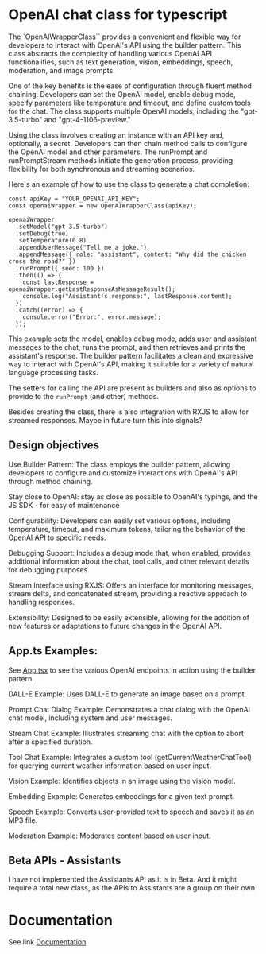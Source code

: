 # OpenAI chat class for typescript

The `OpenAIWrapperClass`` provides a convenient and flexible way for developers to interact with OpenAI's API using the builder pattern. This class abstracts the complexity of handling various OpenAI API functionalities, such as text generation, vision, embeddings, speech, moderation, and image prompts.

One of the key benefits is the ease of configuration through fluent method chaining. Developers can set the OpenAI model, enable debug mode, specify parameters like temperature and timeout, and define custom tools for the chat. The class supports multiple OpenAI models, including the "gpt-3.5-turbo" and "gpt-4-1106-preview."

Using the class involves creating an instance with an API key and, optionally, a secret. Developers can then chain method calls to configure the OpenAI model and other parameters. The runPrompt and runPromptStream methods initiate the generation process, providing flexibility for both synchronous and streaming scenarios.

Here's an example of how to use the class to generate a chat completion:

```
const apiKey = "YOUR_OPENAI_API_KEY";
const openaiWrapper = new OpenAIWrapperClass(apiKey);

openaiWrapper
  .setModel("gpt-3.5-turbo")
  .setDebug(true)
  .setTemperature(0.8)
  .appendUserMessage("Tell me a joke.")
  .appendMessage({ role: "assistant", content: "Why did the chicken cross the road?" })
  .runPrompt({ seed: 100 })
  .then(() => {
    const lastResponse = openaiWrapper.getLastResponseAsMessageResult();
    console.log("Assistant's response:", lastResponse.content);
  })
  .catch((error) => {
    console.error("Error:", error.message);
  });
```

This example sets the model, enables debug mode, adds user and assistant messages to the chat, runs the prompt, and then retrieves and prints the assistant's response. The builder pattern facilitates a clean and expressive way to interact with OpenAI's API, making it suitable for a variety of natural language processing tasks.

The setters for calling the API are present as builders and also as options to provide to the `runPrompt` (and other) methods.

Besides creating the class, there is also integration with RXJS to allow for streamed responses. Maybe in future turn this into signals?

## Design objectives

Use Builder Pattern: The class employs the builder pattern, allowing developers to configure and customize interactions with OpenAI's API through method chaining.

Stay close to OpenAI: stay as close as possible to OpenAI's typings, and the JS SDK - for easy of maintenance

Configurability: Developers can easily set various options, including temperature, timeout, and maximum tokens, tailoring the behavior of the OpenAI API to specific needs.

Debugging Support: Includes a debug mode that, when enabled, provides additional information about the chat, tool calls, and other relevant details for debugging purposes.

Stream Interface using RXJS: Offers an interface for monitoring messages, stream delta, and concatenated stream, providing a reactive approach to handling responses.

Extensibility: Designed to be easily extensible, allowing for the addition of new features or adaptations to future changes in the OpenAI API.

## App.ts Examples:

See [App.tsx](./App.tsx) to see the various OpenAI endpoints in action using the builder pattern.

DALL-E Example:
Uses DALL-E to generate an image based on a prompt.

Prompt Chat Dialog Example:
Demonstrates a chat dialog with the OpenAI chat model, including system and user messages.

Stream Chat Example:
Illustrates streaming chat with the option to abort after a specified duration.

Tool Chat Example:
Integrates a custom tool (getCurrentWeatherChatTool) for querying current weather information based on user input.

Vision Example:
Identifies objects in an image using the vision model.

Embedding Example:
Generates embeddings for a given text prompt.

Speech Example:
Converts user-provided text to speech and saves it as an MP3 file.

Moderation Example:
Moderates content based on user input.

## Beta APIs - Assistants

I have not implemented the Assistants API as it is in Beta. And it might require a total new class, as the APIs to Assistants are a group on their own.

# Documentation

See link [Documentation](./docs)
